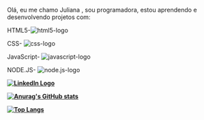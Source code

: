 Olá, eu me chamo Juliana , sou programadora, estou aprendendo e desenvolvendo projetos com:

HTML5-![html5-logo](https://img.shields.io/badge/HTML5-E34F26?style=for-the-badge&logo=html5&logoColor=white)

CSS- ![css-logo](https://img.shields.io/badge/CSS-239120?&style=for-the-badge&logo=css3&logoColor=white)

JavaScript- ![javascript-logo](https://img.shields.io/badge/JavaScript-F7DF1E?style=for-the-badge&logo=javascript&logoColor=black)

NODE.JS- ![node.js-logo](https://img.shields.io/badge/Node.js-43853D?style=for-the-badge&logo=node.js&logoColor=white)

<b><b/>
<b><b/>
<b><b/>


[![LinkedIn Logo](https://upload.wikimedia.org/wikipedia/commons/0/01/LinkedIn_Logo.svg)](https://www.linkedin.com/in/juliana-da-luz-080421251)



[![Anurag's GitHub stats](https://github-readme-stats.vercel.app/api?username=20241986)](https://github.com/anuraghazra/github-readme-stats)

[![Top Langs](https://github-readme-stats.vercel.app/api/top-langs/?username=20241986)](https://github.com/anuraghazra/github-readme-stats)















